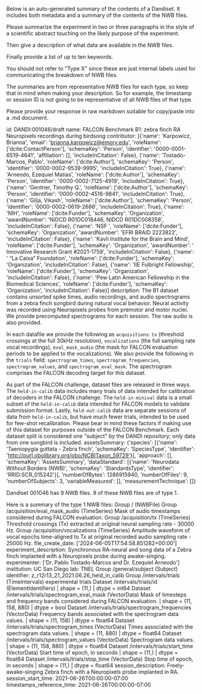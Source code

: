 
Below is an auto-generated summary of the contents of a Dandiset. It includes both metadata and a summary of the contents of the NWB files.

Please summarize the experiment in two or three paragraphs in the style of a scientific abstract touching on the likely purpose of the experiment.

Then give a description of what data are available in the NWB files.

Finally provide a list of up to ten keywords.

You should not refer to "Type X" since these are just internal labels used for communicating the breakdown of NWB files.

The summaries are from representative NWB files for each type, so keep that in mind when making your description. So for example, the timestamp or session ID is not going to be representative of all NWB files of that type.

Please provide your response in raw markdown suitable for copy/paste into a .md document.


id: DANDI:001046/draft
name: FALCON Benchmark B1: zebra finch RA Neuropixels recordings during birdsong
contributor: [{'name': 'Karpowicz, Brianna', 'email': 'brianna.karpowicz@emory.edu', 'roleName': ['dcite:ContactPerson'], 'schemaKey': 'Person', 'identifier': '0000-0001-6519-4641', 'affiliation': [], 'includeInCitation': False}, {'name': 'Tostado-Marcos, Pablo', 'roleName': ['dcite:Author'], 'schemaKey': 'Person', 'identifier': '0000-0002-9539-9995', 'includeInCitation': True}, {'name': 'Arneodo, Ezequiel Matias', 'roleName': ['dcite:Author'], 'schemaKey': 'Person', 'identifier': '0000-0002-7125-4919', 'includeInCitation': True}, {'name': 'Gentner, Timothy Q.', 'roleName': ['dcite:Author'], 'schemaKey': 'Person', 'identifier': '0000-0002-4516-9841', 'includeInCitation': True}, {'name': 'Gilja, Vikash', 'roleName': ['dcite:Author'], 'schemaKey': 'Person', 'identifier': '0000-0002-0619-2686', 'includeInCitation': True}, {'name': 'NIH', 'roleName': ['dcite:Funder'], 'schemaKey': 'Organization', 'awardNumber': 'NIDCD R01DC018446, NIDCD R01DC008358', 'includeInCitation': False}, {'name': 'NSF ', 'roleName': ['dcite:Funder'], 'schemaKey': 'Organization', 'awardNumber': 'EFRI BRAID 2223822', 'includeInCitation': False}, {'name': 'Kavli Institute for the Brain and Mind', 'roleName': ['dcite:Funder'], 'schemaKey': 'Organization', 'awardNumber': ' Innovative Research Grant #2021-1759', 'includeInCitation': False}, {'name': ' “La Caixa” Foundation', 'roleName': ['dcite:Funder'], 'schemaKey': 'Organization', 'includeInCitation': False}, {'name': 'IIE Fulbright Fellowship', 'roleName': ['dcite:Funder'], 'schemaKey': 'Organization', 'includeInCitation': False}, {'name': 'Pew Latin American Fellowship in the Biomedical Sciences', 'roleName': ['dcite:Funder'], 'schemaKey': 'Organization', 'includeInCitation': False}]
description: The B1 dataset contains unsorted spike times, audio recordings, and audio spectrograms from a zebra finch songbird during natural vocal behavior. Neural activity was recorded using Neuropixels probes from premotor and motor nuclei. We provide precomputed spectrograms for each session. The raw audio is also provided.

In each datafile we provide the following as `acquisitions`: `tx` (threshold crossings at the full 30kHz resolution), `vocalizations` (the full sampling rate vocal recordings), `eval_mask_audio` (the mask for FALCON evaluation periods to be applied to the vocalizations). We also provide the following in the `trials` field: `spectrogram_times`, `spectrogram_frequencies`, `spectrogram_values`, and `spectrogram_eval_mask`. The spectrogram comprises the FALCON decoding target for this dataset.

As part of the FALCON challenge, dataset files are released in three ways. The `held-in-calib` data includes many trials of data intended for calibration of decoders in the FALCON challenge. The `held-in-minival` data is a small subset of the `held-in-calib` data intended for FALCON models to validate submission format. Lastly, `held-out-calib` data are separate sessions of data from `held-in-calib`, but have much fewer trials, intended to be used for few-shot recalibration. Please bear in mind these factors if making use of this dataset for purposes outside of the FALCON Benchmark. Each dataset split is considered one "subject" by the DANDI repository; only data from one songbird is included.
assetsSummary: {'species': [{'name': 'Taeniopygia guttata - Zebra finch', 'schemaKey': 'SpeciesType', 'identifier': 'http://purl.obolibrary.org/obo/NCBITaxon_59729'}], 'approach': [], 'schemaKey': 'AssetsSummary', 'dataStandard': [{'name': 'Neurodata Without Borders (NWB)', 'schemaKey': 'StandardsType', 'identifier': 'RRID:SCR_015242'}], 'numberOfBytes': 1286915940, 'numberOfFiles': 9, 'numberOfSubjects': 3, 'variableMeasured': [], 'measurementTechnique': []}

Dandiset 001046 has 9 NWB files.
9 of these NWB files are of type 1.


Here is a summary of the type 1 NWB files:
  Group / (NWBFile) 
  Group /acquisition/eval_mask_audio (TimeSeries) Mask of audio timestamps considered during FALCON evaluation.
  Group /acquisition/tx (TimeSeries) Threshold crossings (Tx) extracted at original neural sampling rate - 30000 Hz.
  Group /acquisition/vocalizations (TimeSeries) Amplitude waveform of vocal epochs time-aligned to Tx at original recorded audio sampling rate - 25000 Hz.
  file_create_date: ['2024-06-05T17:54:58.851282+00:00']
  experiment_description: Synchronous RA-neural and song data of a Zebra finch implanted with a Neuropixels probe during awake-singing.
  experimenter: ['Dr. Pablo Tostado-Marcos and Dr. Ezequiel Arneodo']
  institution: UC San Diego
  lab: TNEL
  Group /general/subject (Subject) 
  identifier: z_r12r13_21_2021.06.26_held_in_calib
  Group /intervals/trials (TimeIntervals) experimental trials
  Dataset /intervals/trials/id (ElementIdentifiers)  | shape = (11,) | dtype = int64
  Dataset /intervals/trials/spectrogram_eval_mask (VectorData) Mask of timesteps and frequency bands considered during FALCON evaluation. | shape = (11, 158, 880) | dtype = bool
  Dataset /intervals/trials/spectrogram_frequencies (VectorData) Frequency bands associated with the spectrogram data values. | shape = (11, 158) | dtype = float64
  Dataset /intervals/trials/spectrogram_times (VectorData) Times associated with the spectrogram data values. | shape = (11, 880) | dtype = float64
  Dataset /intervals/trials/spectrogram_values (VectorData) Spectrogram data values. | shape = (11, 158, 880) | dtype = float64
  Dataset /intervals/trials/start_time (VectorData) Start time of epoch, in seconds | shape = (11,) | dtype = float64
  Dataset /intervals/trials/stop_time (VectorData) Stop time of epoch, in seconds | shape = (11,) | dtype = float64
  session_description: Freely-awake-singing Zebra finch with a Neuropixels probe implanted in RA.
  session_start_time: 2021-06-26T00:00:00-07:00
  timestamps_reference_time: 2021-06-26T00:00:00-07:00
